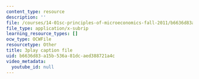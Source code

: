 ```yaml
---
content_type: resource
description: ''
file: /courses/14-01sc-principles-of-microeconomics-fall-2011/b6636d83a15b536a81dcaed388721a4c_pmolioUklXI.vtt
file_type: application/x-subrip
learning_resource_types: []
ocw_type: OCWFile
resourcetype: Other
title: 3play caption file
uid: b6636d83-a15b-536a-81dc-aed388721a4c
video_metadata:
  youtube_id: null
---
```


